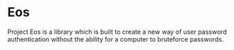 # Eos
Project Eos is a library which is built to create a new way of user password authentication without the ability for a computer to bruteforce passwords.
